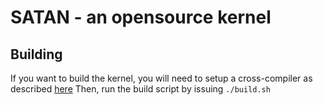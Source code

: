 # SATAN - an opensource kernel
## Building
If you want to build the kernel, you will need to setup a cross-compiler as described [here](https://wiki.osdev.org/GCC_Cross-Compiler)
Then, run the build script by issuing `./build.sh`

